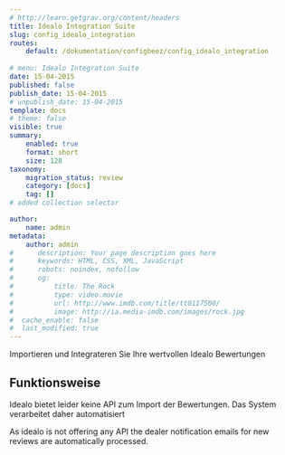 ```yaml
---
# http://learn.getgrav.org/content/headers
title: Idealo Integration Suite
slug: config_idealo_integration
routes:
    default: /dokumentation/configbeez/config_idealo_integration
    
# menu: Idealo Integration Suite
date: 15-04-2015
published: false
publish_date: 15-04-2015
# unpublish_date: 15-04-2015
template: docs
# theme: false
visible: true
summary:
    enabled: true
    format: short
    size: 128
taxonomy:
    migration_status: review
    category: [docs]
    tag: []
# added collection selector

author:
    name: admin
metadata:
    author: admin
#      description: Your page description goes here
#      keywords: HTML, CSS, XML, JavaScript
#      robots: noindex, nofollow
#      og:
#          title: The Rock
#          type: video.movie
#          url: http://www.imdb.com/title/tt0117500/
#          image: http://ia.media-imdb.com/images/rock.jpg
#  cache_enable: false
#  last_modified: true
---
```


Importieren und Integrateren Sie Ihre wertvollen Idealo Bewertungen

## Funktionsweise

Idealo bietet leider keine API zum Import der Bewertungen. Das System verarbeitet daher automatisiert

As idealo is not offering any API the dealer notification emails for new reviews are automatically processed.
